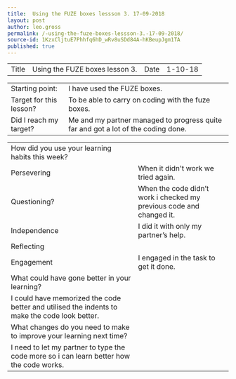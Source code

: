 ```yaml
---
title:  Using the FUZE boxes lessson 3. 17-09-2018
layout: post
author: leo.gross
permalink: /-using-the-fuze-boxes-lessson-3.-17-09-2018/
source-id: 1KzxCljtuE7Phhfq6hD_wRv8uSDd84A-hKBeupJgm1TA
published: true
---
```

<table>
  <tr>
    <td>Title</td>
    <td>Using the FUZE boxes lesson 3.</td>
    <td>Date</td>
    <td>1-10-18</td>
  </tr>
</table>


<table>
  <tr>
    <td>Starting point:</td>
    <td>I have used the FUZE boxes.</td>
  </tr>
  <tr>
    <td>Target for this lesson?</td>
    <td>To be able to carry on coding with the fuze boxes.</td>
  </tr>
  <tr>
    <td>Did I reach my target? </td>
    <td>Me and my partner managed to progress quite far and got a lot of the coding done.</td>
  </tr>
</table>


<table>
  <tr>
    <td>How did you use your learning habits this week?</td>
    <td></td>
  </tr>
  <tr>
    <td>Persevering</td>
    <td>When it didn't work we tried again.</td>
  </tr>
  <tr>
    <td>Questioning?</td>
    <td>When the code didn’t work i checked my previous code and changed it.</td>
  </tr>
  <tr>
    <td>Independence</td>
    <td>I did it with only my partner’s help.</td>
  </tr>
  <tr>
    <td>Reflecting</td>
    <td></td>
  </tr>
  <tr>
    <td>Engagement</td>
    <td>I engaged in the task to get it done.</td>
  </tr>
  <tr>
    <td>What could have gone better in your learning?</td>
    <td></td>
  </tr>
  <tr>
    <td>I could have memorized the code better and utilised the indents to make the code look better.</td>
    <td></td>
  </tr>
  <tr>
    <td>What changes do you need to make to improve your learning next time?</td>
    <td></td>
  </tr>
  <tr>
    <td>I need to let my partner to type the code more so i can learn better how the code works.</td>
    <td></td>
  </tr>
</table>


